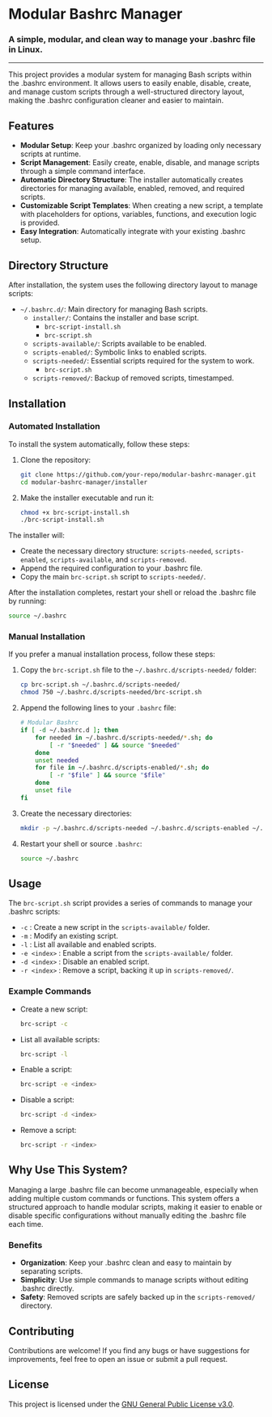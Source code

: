 # Modular Bashrc Manager
### A simple, modular, and clean way to manage your .bashrc file in Linux.
---

This project provides a modular system for managing Bash scripts within the .bashrc environment. It allows users to easily enable, disable, create, and manage custom scripts through a well-structured directory layout, making the .bashrc configuration cleaner and easier to maintain.

## Features

- **Modular Setup**: Keep your .bashrc organized by loading only necessary scripts at runtime.
- **Script Management**: Easily create, enable, disable, and manage scripts through a simple command interface.
- **Automatic Directory Structure**: The installer automatically creates directories for managing available, enabled, removed, and required scripts.
- **Customizable Script Templates**: When creating a new script, a template with placeholders for options, variables, functions, and execution logic is provided.
- **Easy Integration**: Automatically integrate with your existing .bashrc setup.

## Directory Structure

After installation, the system uses the following directory layout to manage scripts:

- `~/.bashrc.d/`: Main directory for managing Bash scripts.
  - `installer/`: Contains the installer and base script.
    - `brc-script-install.sh`
    - `brc-script.sh`
  - `scripts-available/`: Scripts available to be enabled.
  - `scripts-enabled/`: Symbolic links to enabled scripts.
  - `scripts-needed/`: Essential scripts required for the system to work.
    - `brc-script.sh`
  - `scripts-removed/`: Backup of removed scripts, timestamped.

## Installation

### Automated Installation

To install the system automatically, follow these steps:

1. Clone the repository:
    ```bash
    git clone https://github.com/your-repo/modular-bashrc-manager.git
    cd modular-bashrc-manager/installer
    ```

2. Make the installer executable and run it:
    ```bash
    chmod +x brc-script-install.sh
    ./brc-script-install.sh
    ```

The installer will:
- Create the necessary directory structure: `scripts-needed`, `scripts-enabled`, `scripts-available`, and `scripts-removed`.
- Append the required configuration to your .bashrc file.
- Copy the main `brc-script.sh` script to `scripts-needed/`.

After the installation completes, restart your shell or reload the .bashrc file by running:
```bash
source ~/.bashrc
```  
### Manual Installation

If you prefer a manual installation process, follow these steps:

1. Copy the `brc-script.sh` file to the `~/.bashrc.d/scripts-needed/` folder:
    ```bash
    cp brc-script.sh ~/.bashrc.d/scripts-needed/
    chmod 750 ~/.bashrc.d/scripts-needed/brc-script.sh
    ```

2. Append the following lines to your `.bashrc` file:
    ```bash
    # Modular Bashrc
    if [ -d ~/.bashrc.d ]; then
        for needed in ~/.bashrc.d/scripts-needed/*.sh; do
            [ -r "$needed" ] && source "$needed"
        done
        unset needed
        for file in ~/.bashrc.d/scripts-enabled/*.sh; do
            [ -r "$file" ] && source "$file"
        done
        unset file
    fi
    ```

3. Create the necessary directories:
    ```bash
    mkdir -p ~/.bashrc.d/scripts-needed ~/.bashrc.d/scripts-enabled ~/.bashrc.d/scripts-available ~/.bashrc.d/scripts-removed
    ```

4. Restart your shell or source `.bashrc`:
    ```bash
    source ~/.bashrc
    ```

## Usage

The `brc-script.sh` script provides a series of commands to manage your .bashrc scripts:

- `-c` : Create a new script in the `scripts-available/` folder.
- `-m` : Modify an existing script.
- `-l` : List all available and enabled scripts.
- `-e <index>` : Enable a script from the `scripts-available/` folder.
- `-d <index>` : Disable an enabled script.
- `-r <index>` : Remove a script, backing it up in `scripts-removed/`.

### Example Commands

- Create a new script:
    ```bash
    brc-script -c
    ```

- List all available scripts:
    ```bash
    brc-script -l
    ```

- Enable a script:
    ```bash
    brc-script -e <index>
    ```

- Disable a script:
    ```bash
    brc-script -d <index>
    ```

- Remove a script:
    ```bash
    brc-script -r <index>
    ```

## Why Use This System?

Managing a large .bashrc file can become unmanageable, especially when adding multiple custom commands or functions. This system offers a structured approach to handle modular scripts, making it easier to enable or disable specific configurations without manually editing the .bashrc file each time.

### Benefits

- **Organization**: Keep your .bashrc clean and easy to maintain by separating scripts.
- **Simplicity**: Use simple commands to manage scripts without editing .bashrc directly.
- **Safety**: Removed scripts are safely backed up in the `scripts-removed/` directory.

## Contributing

Contributions are welcome! If you find any bugs or have suggestions for improvements, feel free to open an issue or submit a pull request.

## License

This project is licensed under the [GNU General Public License v3.0](https://www.gnu.org/licenses/gpl-3.0.html).
